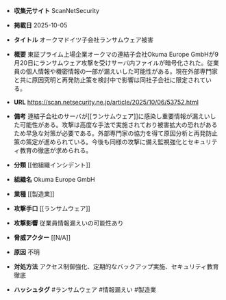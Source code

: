 - **収集元サイト**
ScanNetSecurity

- **掲載日**
2025-10-05

- **タイトル**
オークマドイツ子会社ランサムウェア被害

- **概要**
東証プライム上場企業オークマの連結子会社Okuma Europe GmbHが9月20日にランサムウェア攻撃を受けサーバ内ファイルが暗号化された。従業員の個人情報や機密情報の一部が漏えいした可能性がある。現在外部専門家と共に原因究明と再発防止策を検討中で影響は同社子会社に限定されている。

- **URL**
https://scan.netsecurity.ne.jp/article/2025/10/06/53752.html

- **備考**
連結子会社のサーバが[[ランサムウェア]]に感染し重要情報が漏えいした可能性がある。攻撃は高度な手法で実施されており被害拡大の恐れがあるため早急な対策が必要である。外部専門家の協力を得て原因分析と再発防止策の策定が進められている。今後も同様の攻撃に備え監視強化とセキュリティ教育の徹底が求められる。

- **分類**
[[他組織インシデント]]

- **組織名**
Okuma Europe GmbH

- **業種**
[[製造業]]

- **攻撃手口**
[[ランサムウェア]]

- **攻撃影響**
従業員情報漏えいの可能性あり

- **脅威アクター**
[[N/A]]

- **原因**
不明

- **対処方法**
アクセス制御強化、定期的なバックアップ実施、セキュリティ教育徹底

- **ハッシュタグ**
#ランサムウェア #情報漏えい #製造業
